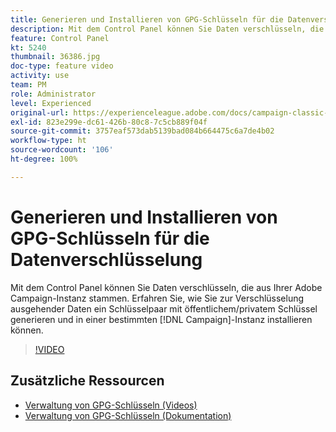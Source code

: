 ```yaml
---
title: Generieren und Installieren von GPG-Schlüsseln für die Datenverschlüsselung
description: Mit dem Control Panel können Sie Daten verschlüsseln, die aus Ihrer Adobe Campaign-Instanz stammen. Erfahren Sie, wie Sie zur Verschlüsselung ausgehender Daten ein Schlüsselpaar aus öffentlichem/privatem Schlüssel generieren und in einer bestimmten Campaign-Instanz installieren können.
feature: Control Panel
kt: 5240
thumbnail: 36386.jpg
doc-type: feature video
activity: use
team: PM
role: Administrator
level: Experienced
original-url: https://experienceleague.adobe.com/docs/campaign-classic-learn/tutorials/administrating/control-panel-acc/gpg-key-management/generating-and-installing-gpg-keys-for-data-encryption.html
exl-id: 823e299e-dc61-426b-80c8-7c5cb889f04f
source-git-commit: 3757eaf573dab5139bad084b664475c6a7de4b02
workflow-type: ht
source-wordcount: '106'
ht-degree: 100%

---
```


# Generieren und Installieren von GPG-Schlüsseln für die Datenverschlüsselung

Mit dem Control Panel können Sie Daten verschlüsseln, die aus Ihrer Adobe Campaign-Instanz stammen. Erfahren Sie, wie Sie zur Verschlüsselung ausgehender Daten ein Schlüsselpaar mit öffentlichem/privatem Schlüssel generieren und in einer bestimmten [!DNL Campaign]-Instanz installieren können.

>[!VIDEO](https://video.tv.adobe.com/v/36386?quality=12)

## Zusätzliche Ressourcen

* [Verwaltung von GPG-Schlüsseln (Videos)](./gpg-key-management-overview.md)
* [Verwaltung von GPG-Schlüsseln (Dokumentation)](https://experienceleague.adobe.com/docs/control-panel/using/instances-settings/gpg-keys-management.html?lang=de)
